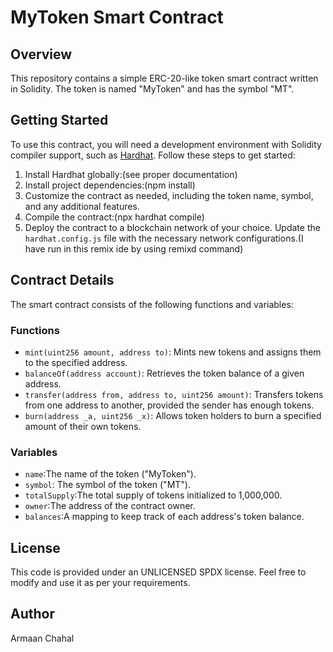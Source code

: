 # MyToken Smart Contract

## Overview
This repository contains a simple ERC-20-like token smart contract written in Solidity. The token is named "MyToken" and has the symbol "MT".

## Getting Started
To use this contract, you will need a development environment with Solidity compiler support, such as [Hardhat](https://hardhat.org/). Follow these steps to get started:

1. Install Hardhat globally:(see proper documentation)
2.  Install project dependencies:(npm install) 
3. Customize the contract as needed, including the token name, symbol, and any additional features.
4. Compile the contract:(npx hardhat compile)
5. Deploy the contract to a blockchain network of your choice. Update the `hardhat.config.js` file with the necessary network configurations.(I have run in this remix ide by using remixd command)

## Contract Details
The smart contract consists of the following functions and variables:

### Functions
- `mint(uint256 amount, address to)`: Mints new tokens and assigns them to the specified address.
- `balanceOf(address account)`: Retrieves the token balance of a given address.
- `transfer(address from, address to, uint256 amount)`: Transfers tokens from one address to another, provided the sender has enough tokens.
- `burn(address _a, uint256 _x)`: Allows token holders to burn a specified amount of their own tokens.

### Variables
- `name`:The name of the token ("MyToken").
- `symbol`:  The symbol of the token ("MT").
- `totalSupply`:The total supply of tokens initialized to 1,000,000.
- `owner`:The address of the contract owner.
- `balances`:A mapping to keep track of each address's token balance.

## License
This code is provided under an UNLICENSED SPDX license. Feel free to modify and use it as per your requirements.

## Author

Armaan Chahal


